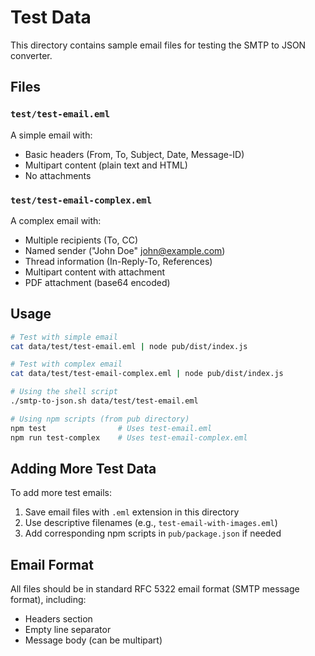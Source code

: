 # Test Data

This directory contains sample email files for testing the SMTP to JSON converter.

## Files

### `test/test-email.eml`
A simple email with:
- Basic headers (From, To, Subject, Date, Message-ID)
- Multipart content (plain text and HTML)
- No attachments

### `test/test-email-complex.eml`
A complex email with:
- Multiple recipients (To, CC)
- Named sender ("John Doe" <john@example.com>)
- Thread information (In-Reply-To, References)
- Multipart content with attachment
- PDF attachment (base64 encoded)

## Usage

```bash
# Test with simple email
cat data/test/test-email.eml | node pub/dist/index.js

# Test with complex email
cat data/test/test-email-complex.eml | node pub/dist/index.js

# Using the shell script
./smtp-to-json.sh data/test/test-email.eml

# Using npm scripts (from pub directory)
npm test                # Uses test-email.eml
npm run test-complex    # Uses test-email-complex.eml
```

## Adding More Test Data

To add more test emails:
1. Save email files with `.eml` extension in this directory
2. Use descriptive filenames (e.g., `test-email-with-images.eml`)
3. Add corresponding npm scripts in `pub/package.json` if needed

## Email Format

All files should be in standard RFC 5322 email format (SMTP message format), including:
- Headers section
- Empty line separator
- Message body (can be multipart)